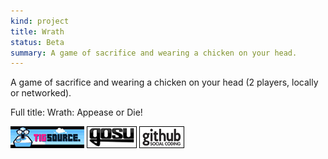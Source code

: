 ```yaml
---
kind: project
title: Wrath
status: Beta
summary: A game of sacrifice and wearing a chicken on your head.
---
```


A game of sacrifice and wearing a chicken on your head (2 players, locally or networked).

Full title: Wrath: Appease or Die!

[![TIGSource forum](/images/tigsource.png)](http://forums.tigsource.com/index.php?topic=19459)
[![Gosu forum](/images/libgosu.png)](http://www.libgosu.org/cgi-bin/mwf/topic_show.pl?tid=554)
[![Github project](/images/github.png)](https://github.com/Spooner/wrath)
